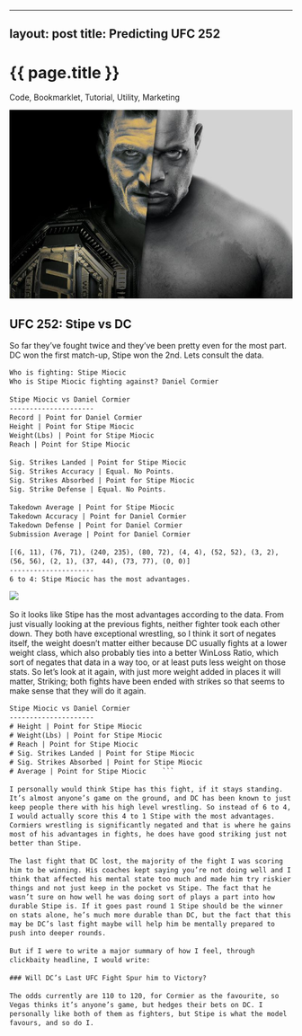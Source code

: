 
---
layout: post
title: Predicting UFC 252
---

{{ page.title }}
================
<p class="meta">Code, Bookmarklet, Tutorial, Utility, Marketing</p>

![](/images/-ufc252hero.jpg)

## UFC 252: Stipe vs DC

So far they’ve fought twice and they’ve been pretty even for the most part. DC won the first match-up, Stipe won the 2nd. Lets consult the data.

```
Who is fighting: Stipe Miocic                                                         
Who is Stipe Miocic fighting against? Daniel Cormier                                  
                                                                                      
Stipe Miocic vs Daniel Cormier                                                        
---------------------                                                                 
Record | Point for Daniel Cormier                                                     Height | Point for Stipe Miocic                                                       
Weight(Lbs) | Point for Stipe Miocic                                                  Reach | Point for Stipe Miocic  
                                                      
Sig. Strikes Landed | Point for Stipe Miocic                                          Sig. Strikes Accuracy | Equal. No Points.                                             
Sig. Strikes Absorbed | Point for Stipe Miocic                                        Sig. Strike Defense | Equal. No Points. 
                                       
Takedown Average | Point for Stipe Miocic                                            Takedown Accuracy | Point for Daniel Cormier                                         
Takedown Defense | Point for Daniel Cormier                                          Submission Average | Point for Daniel Cormier    
                                     
[(6, 11), (76, 71), (240, 235), (80, 72), (4, 4), (52, 52), (3, 2), (56, 56), (2, 1), (37, 44), (73, 77), (0, 0)]                                                           
---------------------                                                                 
6 to 4: Stipe Miocic has the most advantages.
```

![](/images/ufc252.jpg)

So it looks like Stipe has the most advantages according to the data. From just visually looking at the previous fights, neither fighter took each other down. They both have exceptional wrestling, so I think it sort of negates itself, the weight doesn’t matter either because DC usually fights at a lower weight class, which also probably ties into a better WinLoss Ratio, which sort of negates that data in a way too, or at least puts less weight on those stats. So let’s look at it again, with just more weight added in places it will matter, Striking; both fights have been ended with strikes so that seems to make sense that they will do it again.

```
Stipe Miocic vs Daniel Cormier                                                        
---------------------
# Height | Point for Stipe Miocic                                                       
# Weight(Lbs) | Point for Stipe Miocic
# Reach | Point for Stipe Miocic                              
# Sig. Strikes Landed | Point for Stipe Miocic                                      
# Sig. Strikes Absorbed | Point for Stipe Miocic                                    
# Average | Point for Stipe Miocic    ```

I personally would think Stipe has this fight, if it stays standing. It’s almost anyone’s game on the ground, and DC has been known to just keep people there with his high level wrestling. So instead of 6 to 4, I would actually score this 4 to 1 Stipe with the most advantages. Cormiers wrestling is significantly negated and that is where he gains most of his advantages in fights, he does have good striking just not better than Stipe.

The last fight that DC lost, the majority of the fight I was scoring him to be winning. His coaches kept saying you’re not doing well and I think that affected his mental state too much and made him try riskier things and not just keep in the pocket vs Stipe. The fact that he wasn’t sure on how well he was doing sort of plays a part into how durable Stipe is. If it goes past round 1 Stipe should be the winner on stats alone, he’s much more durable than DC, but the fact that this may be DC’s last fight maybe will help him be mentally prepared to push into deeper rounds.

But if I were to write a major summary of how I feel, through clickbaity headline, I would write:

### Will DC’s Last UFC Fight Spur him to Victory?

The odds currently are 110 to 120, for Cormier as the favourite, so Vegas thinks it’s anyone’s game, but hedges their bets on DC. I personally like both of them as fighters, but Stipe is what the model favours, and so do I.
